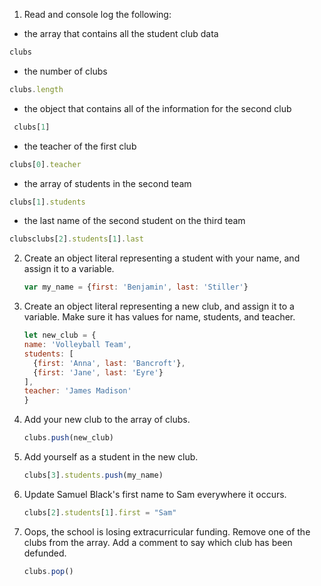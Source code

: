 1. Read and console log the following:

  * the array that contains all the student club data
  ```js
  clubs
  ```

  * the number of clubs
   ```js
   clubs.length
   ```

  * the object that contains all of the information for the second club
  ```js
   clubs[1]
   ```

  * the teacher of the first club
   ```js
   clubs[0].teacher
   ```
  * the array of students in the second team
  ```js
  clubs[1].students
   ```

  * the last name of the second student on the third team
  ```js
  clubsclubs[2].students[1].last
  ```

2. Create an object literal representing a student with your name, and assign it to a variable.

   ```js
   var my_name = {first: 'Benjamin', last: 'Stiller'}
   ```

3. Create an object literal representing a new club, and assign it to a variable. Make sure it has values for name, students, and teacher.

   ```js
   let new_club = {
   name: 'Volleyball Team',
   students: [
     {first: 'Anna', last: 'Bancroft'},
     {first: 'Jane', last: 'Eyre'}
   ],
   teacher: 'James Madison'
   }
   ```

4. Add your new club to the array of clubs.

   ```js
   clubs.push(new_club)
   ```

5. Add yourself as a student in the new club.

   ```js
   clubs[3].students.push(my_name)
   ```

6. Update Samuel Black's first name to Sam everywhere it occurs.
   ```js
   clubs[2].students[1].first = "Sam"
   ```

7. Oops, the school is losing extracurricular funding. Remove one of the clubs from the array. Add a comment to say which club has been defunded.

   ```js
   clubs.pop()
   ```
